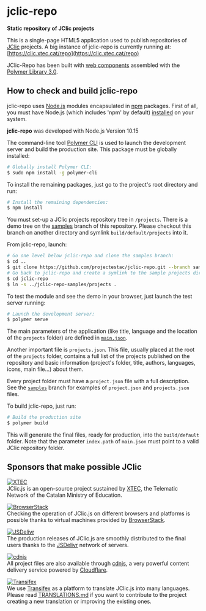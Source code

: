 # jclic-repo
**Static repository of JClic projects**

This is a single-page HTML5 application used to publish repositories of [JClic](http://projectestac.github.io/jclic.js) projects. A big instance of jclic-repo is
currently running at: [https://clic.xtec.cat/repo](https://clic.xtec.cat/repo)

JClic-Repo has been built with [web components](https://developer.mozilla.org/en-US/docs/Web/Web_Components) assembled with the [Polymer Library 3.0](https://polymer-library.polymer-project.org/).

## How to check and build jclic-repo

jclic-repo uses [Node.js](https://nodejs.org/) modules encapsulated in
[npm](https://www.npmjs.com/) packages. First of all, you must have Node.js
(which includes 'npm' by default) [installed](https://nodejs.org/download/)
on your system.

**jclic-repo** was developed with Node.js Version 10.15

The command-line tool [Polymer CLI](https://www.npmjs.com/package/polymer-cli) is used to launch the development server and build the production site. This package must be globally installed:

```bash
# Globally install Polymer CLI:
$ sudo npm install -g polymer-cli
```

To install the remaining packages, just go to the project's root directory and run:

```bash
# Install the remaining dependencies:
$ npm install
```

You must set-up a JClic projects repository tree in `/projects`. There is a demo tree on
the [samples](https://github.com/projectestac/jclic-repo/tree/samples) branch of this repository. Please checkout this
branch on another directory and symlink `build/default/projects` into it.

From jclic-repo, launch:

```bash
# Go one level below jclic-repo and clone the samples branch:
$ cd ..
$ git clone https://github.com/projectestac/jclic-repo.git --branch samples --single-branch jclic-repo-samples
# Go back to jclic-repo and create a symlink to the sample projects directory:
$ cd jclic-repo
$ ln -s ../jclic-repo-samples/projects .
```

To test the module and see the demo in your browser, just launch the test server running:

```bash
# Launch the development server:
$ polymer serve
```

The main parameters of the application (like title, language and the location of the `projects` folder)
are defined in [`main.json`](app/main.json).

Another important file is `projects.json`. This file, usually placed at the root of the `projects` folder,
contains a full list of the projects published on the repository and basic information (project's folder,
title, authors, languages, icons, main file...) about them.

Every project folder must have a `project.json` file with a full description. See  the [`samples`](../../tree/samples/projects)
branch for examples of `project.json` and `projects.json` files.

To build jclic-repo, just run:

```bash
# Build the production site
$ polymer build
```

This will generate the final files, ready for production, into the `build/default` folder. Note that the
parameter `index.path` of `main.json` must point to a valid JClic repository folder.

## Sponsors that make possible JClic

[![XTEC](https://github.com/projectestac/jclic.js/blob/master/misc/graphics/logo-xtec.png?raw=true)](http://www.xtec.cat)<br>
JClic.js is an open-source project sustained by [XTEC](http://www.xtec.cat), the Telematic Network of the Catalan Ministry of Education.

[![BrowserStack](https://github.com/projectestac/jclic.js/blob/master/misc/graphics/logo-browserstack.png?raw=true)](https://www.browserstack.com)<br>
Checking the operation of JClic.js on different browsers and platforms is possible thanks to virtual machines provided by [BrowserStack](https://www.browserstack.com).

[![JSDelivr](https://github.com/projectestac/jclic.js/blob/master/misc/graphics/logo-jsdelivr.png?raw=true)](http://www.jsdelivr.com/projects/jclic.js)<br>
The production releases of JClic.js are smoothly distributed to the final users thanks to the [JSDelivr](http://www.jsdelivr.com/projects/jclic.js) network of servers.

[![cdnjs](https://github.com/projectestac/jclic.js/blob/master/misc/graphics/logo-cdnjs.png?raw=true)](https://cdnjs.com/libraries/jclic.js)<br>
All project files are also available through [cdnjs](https://cdnjs.com/about), a very powerful content delivery service powered by [Cloudflare](https://www.cloudflare.com).

[![Transifex](https://github.com/projectestac/jclic.js/blob/master/misc/graphics/logo-transifex.png?raw=true)](https://github.com/projectestac/jclic.js/blob/master/TRANSLATIONS.md)<br>
We use [Transifex](https://www.transifex.com/francesc/jclicjs) as a platform to translate JClic.js into many languages. Please read [TRANSLATIONS.md](https://github.com/projectestac/jclic.js/blob/master/TRANSLATIONS.md) if you want to contribute to the project creating a new translation or improving the existing ones.
